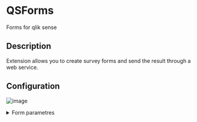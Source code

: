 # QSForms
Forms for qlik sense

## Description
Extension allows you to create survey forms and send the result through a web service.

## Configuration
![image](https://user-images.githubusercontent.com/78903921/176674966-7bac85c7-30a8-4462-adf8-6e4094f82fa3.png)
<details>
<summary>Form parametres</summary>
<b>id form</b> - The ID of the form that is used to determine if the user completed the survey. For each new survey, a new identifier must be defined.
<b>Form label</b> - Title of survey for user.

</details>
